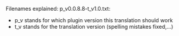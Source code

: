 Filenames explained:
p_v0.0.8.8-t_v1.0.txt:
- p_v stands for which plugin version this translation should work
- t_v stands for the translation version (spelling mistakes fixed,...)